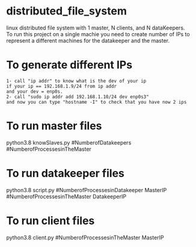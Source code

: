 # distributed_file_system
linux distributed file system with 1 master, N clients, and N dataKeepers.                                                                                                                                                                                    
To run this project on a single machie you need to create number of IPs to represent a different machines for the datakeeper and the master.


# To generate different IPs
    1- call "ip addr" to know what is the dev of your ip
    if your ip == 192.168.1.9/24 from ip addr
    and your dev = enp0s.
    2- call "sudo ip addr add 192.168.1.10/24 dev enp0s3"
    and now you can type "hostname -I" to check that you have now 2 ips
    
    
# To run master files 

  python3.8 knowSlaves.py #NumberofDatakeepers #NumberofProcessesinTheMaster 
 
  
# To run datakeeper files
  python3.8 script.py #NumberofProcessesinDatakeeper MasterIP #NumberofProcessesinTheMaster DatakeeperIP
  
  # To run client files
   python3.8 client.py #NumberofProcessesinTheMaster MasterIP
